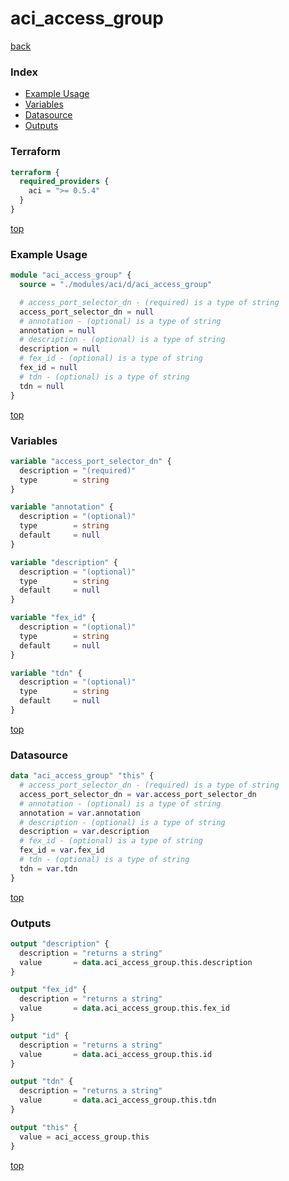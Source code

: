 # aci_access_group

[back](../aci.md)

### Index

- [Example Usage](#example-usage)
- [Variables](#variables)
- [Datasource](#datasource)
- [Outputs](#outputs)

### Terraform

```terraform
terraform {
  required_providers {
    aci = ">= 0.5.4"
  }
}
```

[top](#index)

### Example Usage

```terraform
module "aci_access_group" {
  source = "./modules/aci/d/aci_access_group"

  # access_port_selector_dn - (required) is a type of string
  access_port_selector_dn = null
  # annotation - (optional) is a type of string
  annotation = null
  # description - (optional) is a type of string
  description = null
  # fex_id - (optional) is a type of string
  fex_id = null
  # tdn - (optional) is a type of string
  tdn = null
}
```

[top](#index)

### Variables

```terraform
variable "access_port_selector_dn" {
  description = "(required)"
  type        = string
}

variable "annotation" {
  description = "(optional)"
  type        = string
  default     = null
}

variable "description" {
  description = "(optional)"
  type        = string
  default     = null
}

variable "fex_id" {
  description = "(optional)"
  type        = string
  default     = null
}

variable "tdn" {
  description = "(optional)"
  type        = string
  default     = null
}
```

[top](#index)

### Datasource

```terraform
data "aci_access_group" "this" {
  # access_port_selector_dn - (required) is a type of string
  access_port_selector_dn = var.access_port_selector_dn
  # annotation - (optional) is a type of string
  annotation = var.annotation
  # description - (optional) is a type of string
  description = var.description
  # fex_id - (optional) is a type of string
  fex_id = var.fex_id
  # tdn - (optional) is a type of string
  tdn = var.tdn
}
```

[top](#index)

### Outputs

```terraform
output "description" {
  description = "returns a string"
  value       = data.aci_access_group.this.description
}

output "fex_id" {
  description = "returns a string"
  value       = data.aci_access_group.this.fex_id
}

output "id" {
  description = "returns a string"
  value       = data.aci_access_group.this.id
}

output "tdn" {
  description = "returns a string"
  value       = data.aci_access_group.this.tdn
}

output "this" {
  value = aci_access_group.this
}
```

[top](#index)